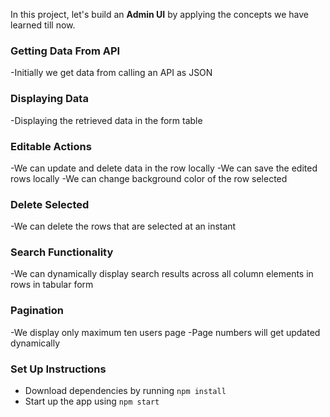 In this project, let's build an **Admin UI** by applying the concepts we have learned till now.

### Getting Data From API

-Initially we get data from calling an API as JSON

### Displaying Data

-Displaying the retrieved data in the form table

### Editable Actions

-We can update and delete data in the row locally -We can save the edited rows locally -We can change background color of the row selected

### Delete Selected

-We can delete the rows that are selected at an instant

### Search Functionality

-We can dynamically display search results across all column elements in rows in tabular form

### Pagination

-We display only maximum ten users page -Page numbers will get updated dynamically

### Set Up Instructions

- Download dependencies by running `npm install`
- Start up the app using `npm start`
